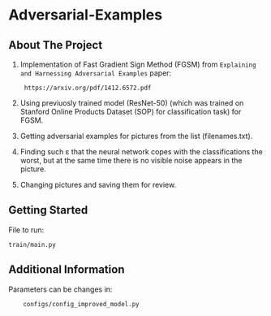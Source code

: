 # Adversarial-Examples


## About The Project

1) Implementation of Fast Gradient Sign Method (FGSM) from `Explaining and Harnessing Adversarial Examples` paper:

        https://arxiv.org/pdf/1412.6572.pdf

2) Using previuosly trained model (ResNet-50) (which was trained on Stanford Online Products Dataset (SOP) for classification task) for FGSM.

3) Getting adversarial examples for pictures from the list (filenames.txt).

4) Finding such ε that the neural network copes with the classifications the worst, but at the same time there is no visible noise appears in the picture.

5) Changing pictures and saving them for review.


## Getting Started

File to run:

    train/main.py
  
  
## Additional Information

Parameters can be changes in:

        configs/config_improved_model.py 
        

